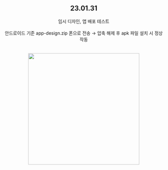 <div align="center">

## 23.01.31
임시 디자인, 앱 배포 테스트</br>
</br>
안드로이드 기준 app-design.zip 폰으로 전송 → 압축 해제 후 apk 파일 설치 시 정상 작동</br>
</br>
</br>
<img src="README-img/test.gif" width=350px></img></br>

</div>
